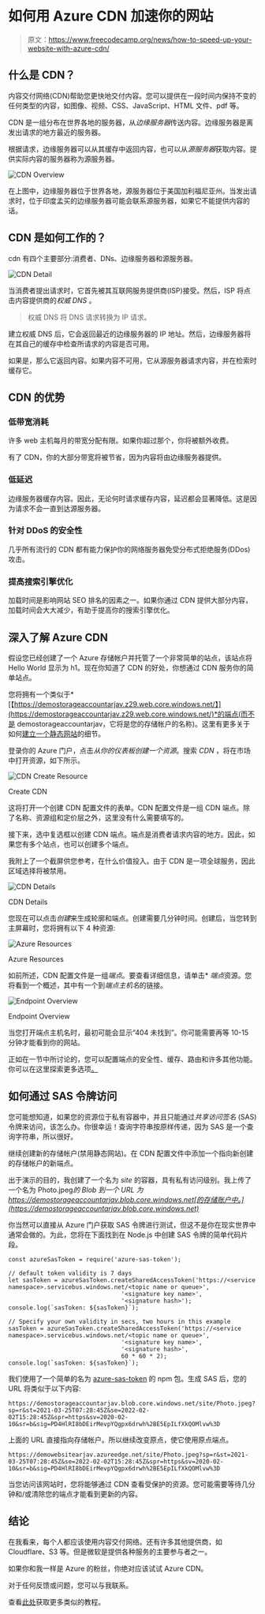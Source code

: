 # 如何用 Azure CDN 加速你的网站

> 原文：<https://www.freecodecamp.org/news/how-to-speed-up-your-website-with-azure-cdn/>

## 什么是 CDN？

内容交付网络(CDN)帮助您更快地交付内容。您可以提供在一段时间内保持不变的任何类型的内容，如图像、视频、CSS、JavaScript、HTML 文件、pdf 等。

CDN 是一组分布在世界各地的服务器，从*边缘服务器*传送内容。边缘服务器是离发出请求的地方最近的服务器。

根据请求，边缘服务器可以从其缓存中返回内容，也可以从*源服务器*获取内容。提供实际内容的服务器称为源服务器。

![CDN Overview](img/f281a8a5b18659590930d87ad38c00c0.png)

在上图中，边缘服务器位于世界各地，源服务器位于美国加利福尼亚州。当发出请求时，位于印度孟买的边缘服务器可能会联系源服务器，如果它不能提供内容的话。

## CDN 是如何工作的？

cdn 有四个主要部分:消费者、DNs、边缘服务器和源服务器。

![CDN Detail](img/f679a68b03ec0ceb3d82eb48d6a81b70.png)

当消费者提出请求时，它首先被其互联网服务提供商(ISP)接受。然后，ISP 将点击内容提供商的*权威 DNS* 。

> 权威 DNS 将 DNS 请求转换为 IP 请求。

建立权威 DNS 后，它会返回最近的边缘服务器的 IP 地址。然后，边缘服务器将在其自己的缓存中检查所请求的内容是否可用。

如果是，那么它返回内容。如果内容不可用，它从源服务器请求内容，并在检索时缓存它。

## CDN 的优势

### 低带宽消耗

许多 web 主机每月的带宽分配有限。如果你超过那个，你将被额外收费。

有了 CDN，你的大部分带宽将被节省，因为内容将由边缘服务器提供。

### 低延迟

边缘服务器缓存内容。因此，无论何时请求缓存内容，延迟都会显著降低。这是因为请求不会一直到达源服务器。

### 针对 DDoS 的安全性

几乎所有流行的 CDN 都有能力保护你的网络服务器免受分布式拒绝服务(DDos)攻击。

### 提高搜索引擎优化

加载时间是影响网站 SEO 排名的因素之一。如果你通过 CDN 提供大部分内容，加载时间会大大减少，有助于提高你的搜索引擎优化。

## 深入了解 Azure CDN

假设您已经创建了一个 Azure 存储帐户并托管了一个非常简单的站点，该站点将 Hello World 显示为 h1。现在你知道了 CDN 的好处，你想通过 CDN 服务你的简单站点。

您将拥有一个类似于*[【https://demostorageaccountarjav.z29.web.core.windows.net/】](https://demostorageaccountarjav.z29.web.core.windows.net/)*的端点(而不是 demostorageaccountarjav，它将是您的存储帐户的名称)。这里有更多关于如何[建立一个静态网站](https://docs.microsoft.com/en-us/azure/storage/blobs/storage-blob-static-website)的细节。

登录你的 Azure 门户，点击*从你的仪表板创建一个资源*。搜索 *CDN* ，将在市场中打开资源，如下所示。

![CDN Create Resource](img/64f9135a2a11c820c6b2e7bc28ba1ea9.png)

Create CDN

这将打开一个创建 CDN 配置文件的表单。CDN 配置文件是一组 CDN 端点。除了名称、资源组和定价层之外，这里没有什么需要填写的。

接下来，选中复选框以创建 CDN 端点。端点是消费者请求内容的地方。因此，如果您有多个站点，也可以创建多个端点。

我附上了一个截屏供您参考，在什么价值投入。由于 CDN 是一项全球服务，因此区域选择将被禁用。

![CDN Details](img/0e667b2a28e2e5c52388ac96f659f3ca.png)

CDN Details

您现在可以点击*创建*来生成轮廓和端点。创建需要几分钟时间。创建后，当您转到主屏幕时，您将拥有以下 4 种资源:

![Azure Resources](img/28bf8adefd4d3c4fae3d53a1b4318604.png)

Azure Resources

如前所述，CDN 配置文件是一组*端点*。要查看详细信息，请单击* *端点*资源。您将看到一个概述，其中有一个到*端点主机名*的链接。

![Endpoint Overview](img/3b3523e9cd2e2488bb2f66fda03083d2.png)

Endpoint Overview

当您打开端点主机名时，最初可能会显示“404 未找到”。你可能需要再等 10-15 分钟才能看到你的网站。

正如在一节中所讨论的，您可以配置端点的安全性、缓存、路由和许多其他功能。你可以在这里探索更多选项[。](https://docs.microsoft.com/en-us/azure/cdn/cdn-how-caching-works)

## 如何通过 SAS 令牌访问

您可能想知道，如果您的资源位于私有容器中，并且只能通过*共享访问签名* (SAS)令牌来访问，该怎么办。你很幸运！查询字符串按原样传递，因为 SAS 是一个查询字符串，所以很好。

继续创建新的存储帐户(禁用静态网站)。在 CDN 配置文件中添加一个指向新创建的存储帐户的新端点。

出于演示的目的，我创建了一个名为 *site* 的容器，具有私有访问级别。我上传了一个名为 Photo.jpeg*的 Blob 到一个 URL 为 https://demostorageaccountarjav.blob.core.windows.net[的存储账户中。](https://demostorageaccountarjav.blob.core.windows.net)*

你当然可以直接从 Azure 门户获取 SAS 令牌进行测试，但这不是你在现实世界中通常会做的。为此，您将在下面找到在 Node.js 中创建 SAS 令牌的简单代码片段。

```
const azureSasToken = require('azure-sas-token');

// default token validity is 7 days
let sasToken = azureSasToken.createSharedAccessToken('https://<service namespace>.servicebus.windows.net/<topic name or queue>',
                                '<signature key name>',
                                '<signature hash>');
console.log(`sasToken: ${sasToken}`);

// Specify your own validity in secs, two hours in this example
sasToken = azureSasToken.createSharedAccessToken('https://<service namespace>.servicebus.windows.net/<topic name or queue>',
                                '<signature key name>',
                                '<signature hash>', 
                                60 * 60 * 2);
console.log(`sasToken: ${sasToken}`); 
```

我们使用了一个简单的名为 [azure-sas-token](https://www.npmjs.com/package/azure-sas-token) 的 npm 包。生成 SAS 后，您的 URL 将类似于以下内容:

```
https://demostorageaccountarjav.blob.core.windows.net/site/Photo.jpeg?sp=r&st=2021-03-25T07:28:45Z&se=2022-02-02T15:28:45Z&spr=https&sv=2020-02-10&sr=b&sig=PD4HlRI8bDEirMevpYQgpx6drwh%2BE5EpILfXkQOMlvw%3D 
```

上面的 URL 直接指向存储帐户。所以继续改变原点，使它使用原点端点。

```
https://demowebsitearjav.azureedge.net/site/Photo.jpeg?sp=r&st=2021-03-25T07:28:45Z&se=2022-02-02T15:28:45Z&spr=https&sv=2020-02-10&sr=b&sig=PD4HlRI8bDEirMevpYQgpx6drwh%2BE5EpILfXkQOMlvw%3D 
```

当您访问该网站时，您将能够通过 CDN 查看受保护的资源。您可能需要等待几分钟和/或清除您的端点才能看到更新的内容。

## 结论

在我看来，每个人都应该使用内容交付网络。还有许多其他提供商，如 Cloudflare、S3 等。但是微软是提供各种服务的主要参与者之一。

如果你和我一样是 Azure 的粉丝，你绝对应该试试 Azure CDN。

对于任何反馈或问题，您可以与我联系。

查看[此处](https://arjavdave.com)获取更多类似的教程。
